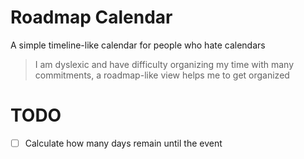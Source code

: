 # Roadmap Calendar 


A simple timeline-like calendar for people who hate calendars

> I am dyslexic and have difficulty organizing my time with many commitments, 
> a roadmap-like view helps me to get organized 

# TODO 
- [ ] Calculate how many days remain until the event
